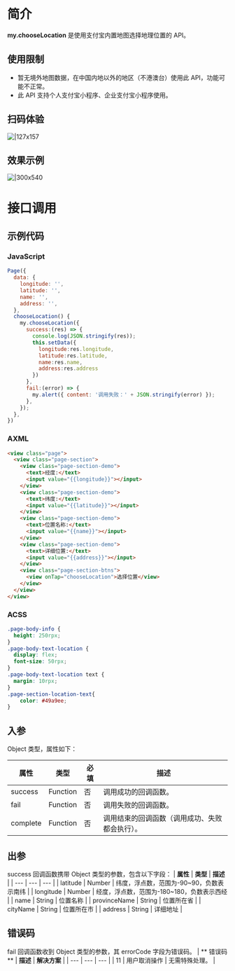 
# 简介
**my.chooseLocation** 是使用支付宝内置地图选择地理位置的 API。

## 使用限制

- 暂无境外地图数据，在中国内地以外的地区（不港澳台）使用此 API，功能可能不正常。
- 此 API 支持个人支付宝小程序、企业支付宝小程序使用。

## 扫码体验
![|127x157](https://gw.alipayobjects.com/zos/skylark-tools/public/files/fbe458f7103f4acf4ca46843964175e5.png#align=left&display=inline&height=157&margin=%5Bobject%20Object%5D&originHeight=157&originWidth=127&status=done&style=stroke&width=127)

## 效果示例
![|300x540](https://gw.alipayobjects.com/zos/skylark-tools/public/files/746fa254e55ffbf7f45a0efb0e0df1e6.gif#align=left&display=inline&height=540&margin=%5Bobject%20Object%5D&originHeight=540&originWidth=300&status=done&style=stroke&width=300)


# 接口调用

## 示例代码

### JavaScript
```javascript
Page({
  data: {
    longitude: '',
    latitude: '',
    name: '',
    address: '',
  },
  chooseLocation() {
    my.chooseLocation({
      success:(res) => {
        console.log(JSON.stringify(res));
        this.setData({
          longitude:res.longitude,
          latitude:res.latitude,
          name:res.name,
          address:res.address
        })
      },
      fail:(error) => {
        my.alert({ content: '调用失败：' + JSON.stringify(error) });
      },
    });
  },
})
```


### AXML
```html
<view class="page">
  <view class="page-section">
    <view class="page-section-demo">
      <text>经度:</text>
      <input value="{{longitude}}"></input>
    </view>
    <view class="page-section-demo">
      <text>纬度:</text>
      <input value="{{latitude}}"></input>
    </view>
    <view class="page-section-demo">
      <text>位置名称:</text>
      <input value="{{name}}"></input>
    </view>
    <view class="page-section-demo">
      <text>详细位置:</text>
      <input value="{{address}}"></input>
    </view>    
    <view class="page-section-btns">
      <view onTap="chooseLocation">选择位置</view>
    </view>
  </view>
</view>
```

### ACSS
```css
.page-body-info {
  height: 250rpx;
}
.page-body-text-location {
  display: flex;
  font-size: 50rpx;
}
.page-body-text-location text {
  margin: 10rpx;
}
.page-section-location-text{
    color: #49a9ee;
}
```

## 入参
Object 类型，属性如下：

| **属性** | **类型** | **必填** | **描述** |
| --- | --- | --- | --- |
| success | Function | 否 | 调用成功的回调函数。 |
| fail | Function | 否 | 调用失败的回调函数。 |
| complete | Function | 否 | 调用结束的回调函数（调用成功、失败都会执行）。 |

## 出参
success 回调函数携带 Object 类型的参数，包含以下字段：
| **属性** | **类型** | **描述** |
| --- | --- | --- |
| latitude | Number | 纬度，浮点数，范围为-90~90，负数表示南纬 |
| longitude | Number | 经度，浮点数，范围为-180~180，负数表示西经 |
| name | String | 位置名称 |
| provinceName | String | 位置所在省 |
| cityName | String | 位置所在市 |
| address | String | 详细地址 |


## 错误码
fail 回调函数收到 Object 类型的参数，其 errorCode 字段为错误码。
| ** 错误码 ** | **描述** | **解决方案** |
| --- | --- | --- |
| 11 | 用户取消操作 | 无需特殊处理。 |


